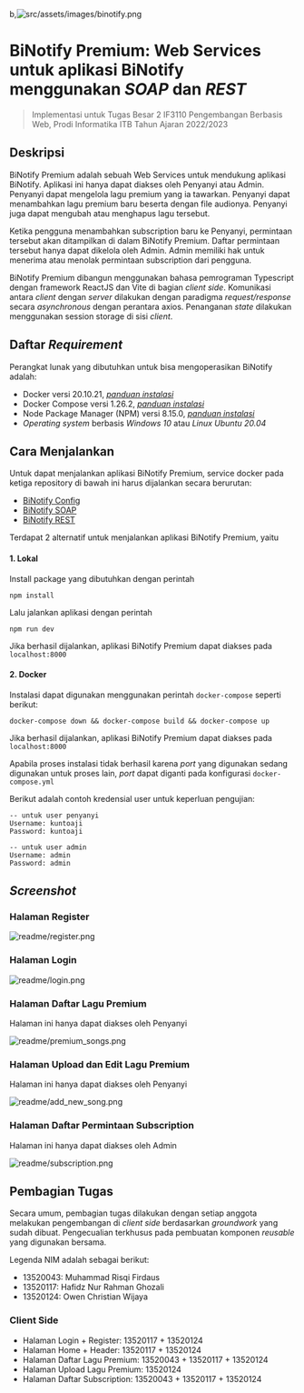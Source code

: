 b,![src/assets/images/binotify.png](src/assets/images/binotify.png)

# BiNotify Premium: Web Services untuk aplikasi BiNotify menggunakan _SOAP_ dan _REST_

> Implementasi untuk Tugas Besar 2 IF3110 Pengembangan Berbasis Web, Prodi Informatika ITB Tahun Ajaran 2022/2023

## Deskripsi

BiNotify Premium adalah sebuah Web Services untuk mendukung aplikasi BiNotify. Aplikasi ini hanya dapat diakses oleh Penyanyi atau Admin. Penyanyi dapat mengelola lagu premium yang ia tawarkan. Penyanyi dapat menambahkan lagu premium baru beserta dengan file audionya. Penyanyi juga dapat mengubah atau menghapus lagu tersebut.

Ketika pengguna menambahkan subscription baru ke Penyanyi, permintaan tersebut akan ditampilkan di dalam BiNotify Premium. Daftar permintaan tersebut hanya dapat dikelola oleh Admin. Admin memiliki hak untuk menerima atau menolak permintaan subscription dari pengguna.

BiNotify Premium dibangun menggunakan bahasa pemrograman Typescript dengan framework ReactJS dan Vite di bagian _client side_. Komunikasi antara _client_ dengan _server_ dilakukan dengan paradigma _request/response_ secara _asynchronous_ dengan perantara axios. Penanganan _state_ dilakukan menggunakan session storage di sisi _client_.

## Daftar _Requirement_

Perangkat lunak yang dibutuhkan untuk bisa mengoperasikan BiNotify adalah:

- Docker versi 20.10.21, <a href = "https://docs.docker.com/engine/install/">_panduan instalasi_ </a>
- Docker Compose versi 1.26.2, <a href = "https://docs.docker.com/compose/install/">_panduan instalasi_ </a>
- Node Package Manager (NPM) versi 8.15.0, <a href = "https://docs.npmjs.com/downloading-and-installing-node-js-and-npm">_panduan instalasi_ </a>
- _Operating system_ berbasis _Windows 10_ atau _Linux Ubuntu 20.04_

## Cara Menjalankan

Untuk dapat menjalankan aplikasi BiNotify Premium, service docker pada ketiga repository di bawah ini harus dijalankan secara berurutan:

- <a href = "https://gitlab.informatika.org/if3110-2022-k01-02-11/binotify-config">BiNotify Config</a>
- <a href = "https://gitlab.informatika.org/if3110-2022-k01-02-11/binotify-soap">BiNotify SOAP</a>
- <a href = "https://gitlab.informatika.org/if3110-2022-k01-02-11/binotify-rest">BiNotify REST</a>

Terdapat 2 alternatif untuk menjalankan aplikasi BiNotify Premium, yaitu

#### 1. Lokal

Install package yang dibutuhkan dengan perintah

```
npm install
```

Lalu jalankan aplikasi dengan perintah

```
npm run dev
```

Jika berhasil dijalankan, aplikasi BiNotify Premium dapat diakses pada `localhost:8000`

#### 2. Docker

Instalasi dapat digunakan menggunakan perintah `docker-compose` seperti berikut:

```
docker-compose down && docker-compose build && docker-compose up
```

Jika berhasil dijalankan, aplikasi BiNotify Premium dapat diakses pada `localhost:8000`

Apabila proses instalasi tidak berhasil karena _port_ yang digunakan sedang digunakan untuk proses lain, _port_ dapat diganti pada konfigurasi `docker-compose.yml`

Berikut adalah contoh kredensial user untuk keperluan pengujian:

```
-- untuk user penyanyi
Username: kuntoaji
Password: kuntoaji

-- untuk user admin
Username: admin
Password: admin
```

## _Screenshot_

### Halaman Register

![readme/register.png](readme/register.png)

### Halaman Login

![readme/login.png](readme/login.png)

### Halaman Daftar Lagu Premium

Halaman ini hanya dapat diakses oleh Penyanyi

![readme/premium_songs.png](readme/premium_songs.png)

### Halaman Upload dan Edit Lagu Premium

Halaman ini hanya dapat diakses oleh Penyanyi

![readme/add_new_song.png](readme/add_new_song.png)

### Halaman Daftar Permintaan Subscription

Halaman ini hanya dapat diakses oleh Admin

![readme/subscription.png](readme/subscription.png)

## Pembagian Tugas

Secara umum, pembagian tugas dilakukan dengan setiap anggota melakukan pengembangan di _client side_ berdasarkan _groundwork_ yang sudah dibuat. Pengecualian terkhusus pada pembuatan komponen _reusable_ yang digunakan bersama.

Legenda NIM adalah sebagai berikut:

- 13520043: Muhammad Risqi Firdaus
- 13520117: Hafidz Nur Rahman Ghozali
- 13520124: Owen Christian Wijaya

### Client Side

- Halaman Login + Register: 13520117 + 13520124
- Halaman Home + Header: 13520117 + 13520124
- Halaman Daftar Lagu Premium: 13520043 + 13520117 + 13520124
- Halaman Upload Lagu Premium: 13520124
- Halaman Daftar Subscription: 13520043 + 13520117 + 13520124
